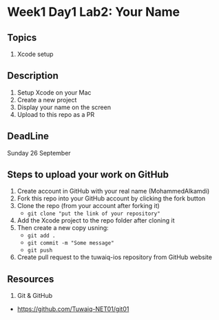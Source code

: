 # Week1 Day1 Lab2: Your Name

## Topics
1. Xcode setup 

## Description
1. Setup Xcode on your Mac
2. Create a new project
3. Display your name on the screen
4. Upload to this repo as a PR

## DeadLine 
Sunday 26 September

## Steps to upload your work on GitHub
1. Create account in GitHub with your real name (MohammedAlkamdi)
3. Fork this repo into your GitHub account by clicking the fork button 
4. Clone the repo (from your account after forking it)
    - `git clone "put the link of your repository"`
5. Add the Xcode project to the repo folder after cloning it
6. Then create a new copy usning:
    - `git add .`
    - `git commit -m "Some message"`
    - `git push`
7. Create pull request to the tuwaiq-ios repository from GitHub website

## Resources 
1. Git & GitHub
- https://github.com/Tuwaiq-NET01/git01
